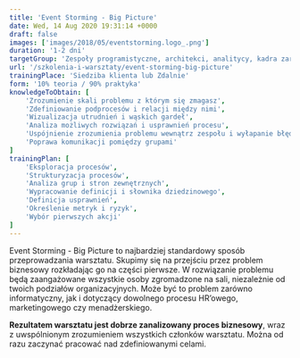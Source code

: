 ```yaml
---
title: 'Event Storming - Big Picture'
date: Wed, 14 Aug 2020 19:31:14 +0000
draft: false
images: ['images/2018/05/eventstorming.logo_.png']
duration: '1-2 dni'
targetGroup: 'Zespoły programistyczne, architekci, analitycy, kadra zarządzająca'
url: '/szkolenia-i-warsztaty/event-storming-big-picture'
trainingPlace: 'Siedziba klienta lub Zdalnie'
form: '10% teoria / 90% praktyka'
knowledgeToObtain: [
    'Zrozumienie skali problemu z którym się zmagasz', 
    'Zdefiniowanie podprocesów i relacji między nimi', 
    'Wizualizacja utrudnień i wąskich gardeł', 
    'Analiza możliwych rozwiązań i usprawnień procesu', 
    'Uspójnienie zrozumienia problemu wewnątrz zespołu i wyłapanie błędów', 
    'Poprawa komunikacji pomiędzy grupami'
]
trainingPlan: [
    'Eksploracja procesów', 
    'Strukturyzacja procesów', 
    'Analiza grup i stron zewnętrznych',
    'Wypracowanie definicji i słownika dziedzinowego',
    'Definicja usprawnień', 
    'Określenie metryk i ryzyk', 
    'Wybór pierwszych akcji'
]
---
```

Event Storming  - Big Picture to najbardziej standardowy sposób przeprowadzania warsztatu. Skupimy się na przejściu przez problem biznesowy rozkładając go na części pierwsze. W rozwiązanie problemu będą zaangażowane wszystkie osoby zgromadzone na sali, niezależnie od twoich podziałów organizacyjnych. Może być to problem zarówno informatyczny, jak i dotyczący dowolnego procesu HR’owego, marketingowego czy menadżerskiego.

**Rezultatem warsztatu jest dobrze zanalizowany proces biznesowy**, wraz z uwspólnionym zrozumieniem wszystkich członków warsztatu. Można od razu zaczynać pracować nad zdefiniowanymi celami. 